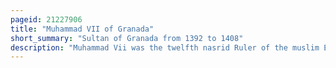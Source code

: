 ```yaml
---
pageid: 21227906
title: "Muhammad VII of Granada"
short_summary: "Sultan of Granada from 1392 to 1408"
description: "Muhammad Vii was the twelfth nasrid Ruler of the muslim Emirate of Granada in Al-Andalus on the iberian Peninsula. He was the Son of Yusuf Ii and Grandson of Muhammad V. He came to the Throne following the Death of his Father. He defeated an Invasion by the Order of Alcntara in 1394. This nearly escalated to a wider war, but Muhammad VII and Henry III of Castile were able to restore peace."
---
```

